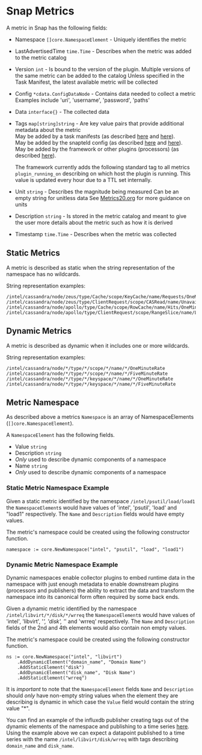 
# Snap Metrics

A metric in Snap has the following fields:

* Namespace `[]core.NamespaceElement` - Uniquely identifies the metric
* LastAdvertisedTime `time.Time` - Describes when the metric was added to the metric catalog
* Version `int` - Is bound to the version of the plugin. 
  Multiple versions of the same metric can be added to the catalog
  Unless specified in the Task Manifest, the latest available metric will be collected
* Config `*cdata.ConfigDataNode` - Contains data needed to collect a metric
  Examples include 'uri', 'username', 'password', 'paths'
* Data `interface{}` - The collected data
* Tags `map[string]string` - Are key value pairs that provide additional metadata about the metric  
  May be added by a task manifests (as described [here](https://github.com/intelsdi-x/snap/blob/master/docs/TASKS.md#collect) and [here](https://github.com/intelsdi-x/snap/issues/827)).  
  May be added by the snapteld config (as described [here](https://github.com/intelsdi-x/snap/blob/master/docs/SNAPTELD_CONFIGURATION.md#snapteld-control-configurations) and [here](https://github.com/intelsdi-x/snap/issues/827)).  
  May be added by the framework or other plugins (processors) (as described [here](https://github.com/intelsdi-x/snap-plugin-processor-tag/blob/master/README.md#examples)).  
  
  The framework currently adds the following standard tag to all metrics
  `plugin_running_on` describing on which host the plugin is running. This value is updated every hour due to a TTL set internally.
* Unit `string` - Describes the magnitude being measured
 Can be an empty string for unitless data
 See [Metrics20.org](http://metrics20.org/spec/) for more guidance on units
* Description `string` - Is stored in the metric catalog and meant to give the user more details about the metric such as how it is derived
* Timestamp `time.Time` - Describes when the metric was collected  

## Static Metrics

A metric is described as static when the string representation of the namespace has no wildcards.

String representation examples:
```
/intel/cassandra/node/zeus/type/Cache/scope/KeyCache/name/Requests/OneMinuteRate
/intel/cassandra/node/zeus/type/ClientRequest/scope/CASRead/name/Unavailables/FiveMinuteRate
/intel/cassandra/node/apollo/type/Cache/scope/RowCache/name/Hits/OneMinuteRate
/intel/cassandra/node/apollo/type/ClientRequest/scope/RangeSlice/name/Latency/OneMinuteRate
```
## Dynamic Metrics

A metric is described as dynamic when it includes one or more wildcards.

String representation examples:
```
/intel/cassandra/node/*/type/*/scope/*/name/*/OneMinuteRate
/intel/cassandra/node/*/type/*/scope/*/name/*/FiveMinuteRate
/intel/cassandra/node/*/type/*/keyspace/*/name/*/OneMinuteRate
/intel/cassandra/node/*/type/*/keyspace/*/name/*/FiveMinuteRate
```

## Metric Namespace

As described above a metrics `Namespace` is an array of NamespaceElements (`[]core.NamespaceElement`).

A `NamespaceElement` has the following fields.

* Value `string`
* Description `string`
 * *Only* used to describe dynamic components of a namespace
* Name `string`
 * *Only* used to describe dynamic components of a namespace

### Static Metric Namespace Example

Given a static metric identified by the namespace `/intel/psutil/load/load1` the `NamespaceElement`s would
have values of 'intel', 'psutil', 'load' and "load1" respectively.  The `Name` and `Description` fields would have
empty values.

The metric's namespace could be created using the following constructor function.

```
namespace := core.NewNamespace("intel", "psutil", "load", "load1")
```  

### Dynamic Metric Namespace Example

Dynamic namespaces enable collector plugins to embed runtime data in the namespace with just enough metadata to enable
downstream plugins (processors and publishers) the ability to extract the data and transform the namespace into its
 canonical form often required by some back ends.     

Given a dynamic metric identified by the namespace `/intel/libvirt/*/disk/*/wrreq` the `NamespaceElement`s would
have values of 'intel', 'libvirt', '*', 'disk', '*' and 'wrreq' respectively.  The `Name` and `Description` fields
of the 2nd and 4th elements would also contain non empty values.  

The metric's namespace could be created using the following constructor function.

```
ns := core.NewNamespace("intel", "libvirt")
    .AddDynamicElement("domain_name", "Domain Name")
    .AddStaticElement("disk")
    .AddDynamicElement("disk_name", "Disk Name")
    .AddStaticElement("wrreq")
```

It is *important* to note that the `NamespaceElement` fields `Name` and `Description` should *only* have non-empty string
values when the element they are describing is dynamic in which case the `Value` field would contain the string value "*".

You can find an example of the influxdb publisher creating tags out of the dynamic elements of the namespace and publishing
to a time series [here](https://github.com/intelsdi-x/snap-plugin-publisher-influxdb/blob/b253302ddfc94e3b444780328d0f503a6d73e3e0/influx/influx.go#L164-L176).
Using the example above we can expect a datapoint published to a time series with the name `/intel/libvirt/disk/wrreq`
with tags describing `domain_name` and `disk_name`.  
